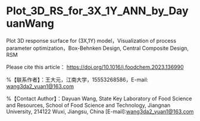 # Plot_3D_RS_for_3X_1Y_ANN_by_DayuanWang
Plot 3D response surface for (3X,1Y) model，Visualization of process parameter optimization，Box-Behnken Design, Central Composite Design, RSM

Please cite this article：
https://doi.org/10.1016/j.foodchem.2023.136990 

%【联系作者】：王大元，江南大学，15553268586，E-mail: wang3da2_yuan1@163.com

%【Contact Author】：Dayuan Wang, State Key Laboratory of Food Science and Resources, School of Food Science and Technology, Jiangnan University, 214122 Wuxi, Jiangsu, China [E-mail]:wang3da2_yuan1@163.com 
